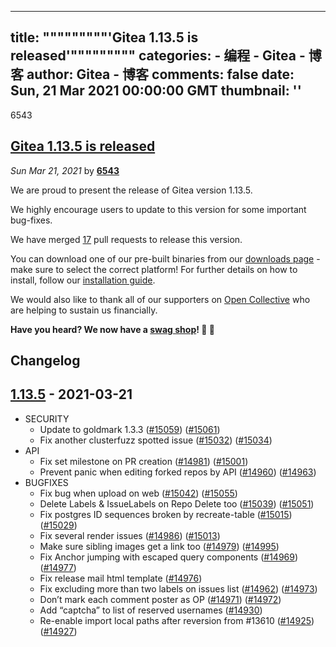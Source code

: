 
---
title: """""""""'Gitea 1.13.5 is released'"""""""""
categories: 
    - 编程
    - Gitea - 博客
author: Gitea - 博客
comments: false
date: Sun, 21 Mar 2021 00:00:00 GMT
thumbnail: ''
---

<div>   
<p> 6543</p>
<h2>
<a href="https://blog.gitea.io/2021/03/gitea-1.13.5-is-released/">
Gitea 1.13.5 is released
</a>
</h2>
<p>
<i>Sun Mar 21, 2021</i>
by
<b>
<a href="https://github.com/6543">
6543
</a>
</b>
</p>

<p>We are proud to present the release of Gitea version 1.13.5.</p>
<p>We highly encourage users to update to this version for some important bug-fixes.</p>
<p>We have merged <a href="https://github.com/go-gitea/gitea/pulls?q=is%3Apr+milestone%3A1.13.5+is%3Amerged">17</a> pull requests to release this version.</p>
<!-- raw HTML omitted -->
<p>You can download one of our pre-built binaries from our <a href="https://dl.gitea.io/gitea/1.13.5/">downloads page</a> - make sure to select the correct platform! For further details on how to install, follow our <a href="https://docs.gitea.io/en-us/install-from-binary/">installation guide</a>.</p>
<p>We would also like to thank all of our supporters on <a href="https://opencollective.com/gitea">Open Collective</a> who are helping to sustain us financially.</p>
<p><strong>Have you heard? We now have a <a href="https://shop.gitea.io/">swag shop</a>! 👕 🍵</strong></p>
<h2 id="changelog">Changelog</h2>
<h2 id="1135httpsgithubcomgo-giteagiteareleasestagv1135---2021-03-21"><a href="https://github.com/go-gitea/gitea/releases/tag/v1.13.5">1.13.5</a> - 2021-03-21</h2>
<ul>
<li>SECURITY
<ul>
<li>Update to goldmark 1.3.3 (<a href="https://github.com/go-gitea/gitea/pull/15059">#15059</a>) (<a href="https://github.com/go-gitea/gitea/pull/15061">#15061</a>)</li>
<li>Fix another clusterfuzz spotted issue (<a href="https://github.com/go-gitea/gitea/pull/15032">#15032</a>) (<a href="https://github.com/go-gitea/gitea/pull/15034">#15034</a>)</li>
</ul>
</li>
<li>API
<ul>
<li>Fix set milestone on PR creation (<a href="https://github.com/go-gitea/gitea/pull/14981">#14981</a>) (<a href="https://github.com/go-gitea/gitea/pull/15001">#15001</a>)</li>
<li>Prevent panic when editing forked repos by API (<a href="https://github.com/go-gitea/gitea/pull/14960">#14960</a>) (<a href="https://github.com/go-gitea/gitea/pull/14963">#14963</a>)</li>
</ul>
</li>
<li>BUGFIXES
<ul>
<li>Fix bug when upload on web (<a href="https://github.com/go-gitea/gitea/pull/15042">#15042</a>) (<a href="https://github.com/go-gitea/gitea/pull/15055">#15055</a>)</li>
<li>Delete Labels & IssueLabels on Repo Delete too (<a href="https://github.com/go-gitea/gitea/pull/15039">#15039</a>) (<a href="https://github.com/go-gitea/gitea/pull/15051">#15051</a>)</li>
<li>Fix postgres ID sequences broken by recreate-table (<a href="https://github.com/go-gitea/gitea/pull/15015">#15015</a>) (<a href="https://github.com/go-gitea/gitea/pull/15029">#15029</a>)</li>
<li>Fix several render issues (<a href="https://github.com/go-gitea/gitea/pull/14986">#14986</a>) (<a href="https://github.com/go-gitea/gitea/pull/15013">#15013</a>)</li>
<li>Make sure sibling images get a link too (<a href="https://github.com/go-gitea/gitea/pull/14979">#14979</a>) (<a href="https://github.com/go-gitea/gitea/pull/14995">#14995</a>)</li>
<li>Fix Anchor jumping with escaped query components (<a href="https://github.com/go-gitea/gitea/pull/14969">#14969</a>) (<a href="https://github.com/go-gitea/gitea/pull/14977">#14977</a>)</li>
<li>Fix release mail html template (<a href="https://github.com/go-gitea/gitea/pull/14976">#14976</a>)</li>
<li>Fix excluding more than two labels on issues list (<a href="https://github.com/go-gitea/gitea/pull/14962">#14962</a>) (<a href="https://github.com/go-gitea/gitea/pull/14973">#14973</a>)</li>
<li>Don’t mark each comment poster as OP (<a href="https://github.com/go-gitea/gitea/pull/14971">#14971</a>) (<a href="https://github.com/go-gitea/gitea/pull/14972">#14972</a>)</li>
<li>Add “captcha” to list of reserved usernames (<a href="https://github.com/go-gitea/gitea/pull/14930">#14930</a>)</li>
<li>Re-enable import local paths after reversion from #13610 (<a href="https://github.com/go-gitea/gitea/pull/14925">#14925</a>) (<a href="https://github.com/go-gitea/gitea/pull/14927">#14927</a>)</li>
</ul>
</li>
</ul>





  
</div>
            